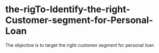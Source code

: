 # the-rigTo-Identify-the-right-Customer-segment-for-Personal-Loan
The objective is to target the right customer segment for personal loan
